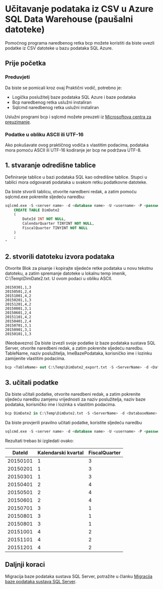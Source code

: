 <properties
   pageTitle="Učitavanje podataka iz CSV datoteke u Databaase SQL Azure (bcp) | Microsoft Azure"
   description="Za veličinom small podataka koristi bcp da biste uvezli podatke u bazu podataka SQL Azure."
   services="sql-database"
   documentationCenter="NA"
   authors="CarlRabeler"
   manager="jhubbard"
   editor=""/>

<tags
   ms.service="sql-database"
   ms.devlang="NA"
   ms.topic="get-started-article"
   ms.tgt_pltfrm="NA"
   ms.workload="data-services"
   ms.date="09/13/2016"
   ms.author="carlrab"/>


# <a name="load-data-from-csv-into-azure-sql-data-warehouse-flat-files"></a>Učitavanje podataka iz CSV u Azure SQL Data Warehouse (paušalni datoteke)

Pomoćnog programa naredbenog retka bcp možete koristiti da biste uvezli podatke iz CSV datoteke u bazu podataka SQL Azure.

## <a name="before-you-begin"></a>Prije početka

### <a name="prerequisites"></a>Preduvjeti

Da biste se pomicali kroz ovaj Praktični vodič, potrebno je:

- Logička poslužitelj baze podataka SQL Azure i baze podataka
- Bcp naredbenog retka uslužni instaliran
- Sqlcmd naredbenog retka uslužni instaliran

Uslužni programi bcp i sqlcmd možete preuzeti iz [Microsoftova centra za preuzimanje][].

### <a name="data-in-ascii-or-utf-16-format"></a>Podatke u obliku ASCII ili UTF-16

Ako pokušavate ovog praktičnog vodiča s vlastitim podacima, podataka mora pomoću ASCII ili UTF-16 kodiranje jer bcp ne podržava UTF-8. 

## <a name="1-create-a-destination-table"></a>1. stvaranje odredišne tablice

Definiranje tablice u bazi podataka SQL kao odredišne tablice. Stupci u tablici mora odgovarati podataka u svakom retku podatkovne datoteke.

Da biste stvorili tablicu, otvorite naredbeni redak, a zatim pomoću sqlcmd.exe pokrenite sljedeću naredbu:


```sql
sqlcmd.exe -S <server name> -d <database name> -U <username> -P <password> -I -Q "
    CREATE TABLE DimDate2
    (
        DateId INT NOT NULL,
        CalendarQuarter TINYINT NOT NULL,
        FiscalQuarter TINYINT NOT NULL
    )
    ;
"
```


## <a name="2-create-a-source-data-file"></a>2. stvorili datoteku izvora podataka

Otvorite Blok za pisanje i kopirajte sljedeće retke podataka u novu tekstnu datoteku, a zatim spremanje datoteke u lokalnu temp imenik, C:\Temp\DimDate2.txt. U ovom podaci u obliku ASCII.

```
20150301,1,3
20150501,2,4
20151001,4,2
20150201,1,3
20151201,4,2
20150801,3,1
20150601,2,4
20151101,4,2
20150401,2,4
20150701,3,1
20150901,3,1
20150101,1,3
```

(Neobavezno) Da biste izvezli svoje podatke iz baze podataka sustava SQL Server, otvorite naredbeni redak, a zatim pokrenite sljedeću naredbu. TableName, naziv poslužitelja, ImeBazePodataka, korisničko ime i lozinku zamijenite vlastitim podacima.

```sql
bcp <TableName> out C:\Temp\DimDate2_export.txt -S <ServerName> -d <DatabaseName> -U <Username> -P <Password> -q -c -t ','
```

## <a name="3-load-the-data"></a>3. učitali podatke
Da biste učitali podatke, otvorite naredbeni redak, a zatim pokrenite sljedeću naredbu zamjenu vrijednosti za naziv poslužitelja, naziv baze podataka, korisničko ime i lozinka s vlastitim podacima.

```sql
bcp DimDate2 in C:\Temp\DimDate2.txt -S <ServerName> -d <DatabaseName> -U <Username> -P <password> -q -c -t  ','
```

Da biste provjerili pravilno učitati podatke, koristite sljedeću naredbu

```sql
sqlcmd.exe -S <server name> -d <database name> -U <username> -P <password> -I -Q "SELECT * FROM DimDate2 ORDER BY 1;"
```

Rezultati trebao bi izgledati ovako:

DateId |Kalendarski kvartal |FiscalQuarter
----------- |--------------- |-------------
20150101 |1 |3
20150201 |1 |3
20150301 |1 |3
20150401 |2 |4
20150501 |2 |4
20150601 |2 |4
20150701 |3 |1
20150801 |3 |1
20150801 |3 |1
20151001 |4 |2
20151101 |4 |2
20151201 |4 |2


## <a name="next-steps"></a>Daljnji koraci

Migracija baze podataka sustava SQL Server, potražite u članku [Migracija baze podataka sustava SQL Server](sql-database-cloud-migrate.md).

<!--MSDN references-->
[bcp]: https://msdn.microsoft.com/library/ms162802.aspx
[CREATE TABLE syntax]: https://msdn.microsoft.com/library/mt203953.aspx

<!--Other Web references-->
[Microsoftova centra za preuzimanje]: https://www.microsoft.com/download/details.aspx?id=36433
